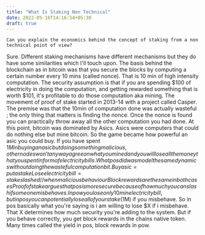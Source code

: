 ```yaml
---
title: "What Is Staking Non Technical"
date: 2022-05-16T14:16:54+05:30
draft: true
---
```

```
Can you explain the economics behind the concept of staking from a non technical point of view?
```

Sure. Different staking mechanisms have different mechanisms but they do have some similarities which I'll touch upon.
The basis behind the blockchain as in bitcoin was that you secure the blocks by computing a certain number every 10 mins (called nonce). That is 10 min of high intensity computation. The security assumption is that if you are spending $100 of electricity in doing the computation, and getting rewarded something that is worth $101, it's profitable to do those computation aka mining.
The movement of proof of stake started in 2013-14 with a project called Casper. The premise was that the 10min of computation done was actually wasteful ; the only thing that matters is finding the nonce. Once the nonce is found you can practically throw away all the other computation you had done.
At this point, bitcoin was dominated by Asics. Asics were computers that could do nothing else but mine bitcoin. So the game became how powerful an asic you could buy. If you have spent $1M in buying an asic but doing something malicious, other nodes won't anyway agree on what you mined and you will lose all the money that you spent in form of electricity bills.
What pos did was model the same dynamics without doing the wasteful computation bit.
Buy asic = put a stake
Lose electricity bill = stake slashed // when malicious behaviour
Block rewards are the same in both cases
Proof of stake argues that pos is more secure because of how much you can slash if someone misbehaves. In pow you lose only 10min electricity bill, but in pos you can potentially lose all of your stake ($1M) if you misbehave.
So in pos basically what you're saying is i am willing to lose $X if i misbehave. That X determines how much security you're adding to the system. But if you behave correctly, you get block rewards in the chains native token. Many times called the yield in pos, block rewards in pow.
